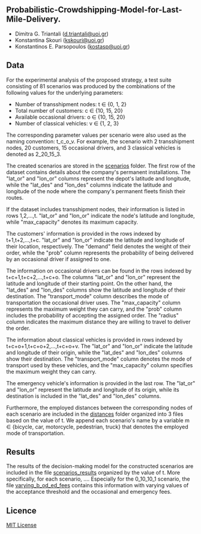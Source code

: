 ## Probabilistic-Crowdshipping-Model-for-Last-Mile-Delivery.
- Dimitra G. Triantali (d.triantali@uoi.gr)
- Konstantina Skouri (kskouri@uoi.gr)
- Konstantinos E. Parsopoulos (kostasp@uoi.gr)

## Data

For the experimental analysis of the proposed strategy, a test suite consisting of 81 scenarios was produced by the combinations of the following values for the underlying parameters:

- Number of transshipment nodes: t &isin; \{0, 1, 2\}
- Total number of customers: c &isin; \{10, 15, 20\}
- Available occasional drivers: o &isin; \{10, 15, 20\}
- Number of classical vehicles: v &isin; \{1, 2, 3\}

The corresponding parameter values per scenario were also used as the naming convention: t_c_o_v. For example, the scenario with 2 transshipment nodes, 20 customers, 15 occasional drivers, and 3 classical vehicles is denoted as 2_20_15_3. 

The created scenarios are stored in the [scenarios](https://github.com/DimitraTriantali/Probabilistic-Crowdshipping-Model-for-Last-Mile-Delivery/tree/cb0a08ec8adb88e9c20a5674432e1c6c68e437db/data/scenarios) folder. The first row of the dataset contains details about the company's permanent installations. The "lat_or" and "lon_or" columns represent the depot's latitude and longitude, while the "lat_des" and "lon_des" columns indicate the latitude and longitude of the node where the company's permanent fleets finish their routes. 

If the dataset includes transshipment nodes, their information is listed in rows 1,2,…,t. "lat_or" and "lon_or" indicate the node's latitude and longitude, while "max_capacity" denotes its maximum capacity. 

The customers' information is provided in the rows indexed by t+1,t+2,...,t+c. "lat_or" and "lon_or" indicate the latitude and longitude of their location, respectively. The "demand" field denotes the weight of their order, while the "prob" column represents the probability of being delivered by an occasional driver if assigned to one. 

The information on occasional drivers can be found in the rows indexed by t+c+1,t+c+2,...,t+c+o. The columns "lat_or" and "lon_or" represent the latitude and longitude of their starting point. On the other hand, the "lat_des" and "lon_des" columns show the latitude and longitude of their destination. The "transport_mode" column describes the mode of transportation the occasional driver uses. The "max_capacity" column represents the maximum weight they can carry, and the "prob" column includes the probability of accepting the assigned order. The "radius" column indicates the maximum distance they are willing to travel to deliver the order. 

The information about classical vehicles is provided in rows indexed by t+c+o+1,t+c+o+2,...,t+c+o+v. The "lat_or" and "lon_or" indicate the latitude and longitude of their origin, while the "lat_des" and "lon_des" columns show their destination. The "transport_mode" column denotes the mode of transport used by these vehicles, and the "max_capacity" column specifies the maximum weight they can carry. 

The emergency vehicle's information is provided in the last row. The "lat_or" and "lon_or" represent the latitude and longitude of its origin, while its destination is included in the "lat_des" and "lon_des" columns.

Furthermore, the employed distances between the corresponding nodes of each scenario are included in the [distances](https://github.com/DimitraTriantali/Probabilistic-Crowdshipping-Model-for-Last-Mile-Delivery/tree/00f4b4d955f500349154f786af01098f8c7eb8cb/data/distances) folder organized into 3 files based on the value of t. We append each scenario's name by a variable m &isin; \{bicycle, car, motorcycle, pedestrian, truck\} that denotes the employed mode of transportation.

## Results

The results of the decision-making model for the constructed scenarios are included in the file [scenarios_results](https://github.com/DimitraTriantali/Probabilistic-Crowdshipping-Model-for-Last-Mile-Delivery/tree/ba03572fe9926b80238ed645ba4db7fc3b09042d/results/scenarios_results) organized by the value of t. More specifically, for each scenario, .... Especially for the 0_10_10_1 scenario, the file [varying_b_od_ed_fees](https://github.com/DimitraTriantali/Probabilistic-Crowdshipping-Model-for-Last-Mile-Delivery/blob/ba03572fe9926b80238ed645ba4db7fc3b09042d/results/varying_b_od_ed_fees.zip) contains this information with varying values of the acceptance threshold and the occasional and emergency fees. 

## Licence

[MIT License](https://github.com/DimitraTriantali/VMI/blob/1b942e22cf74f78bf53897459dacd401e654d56a/LICENSE)
